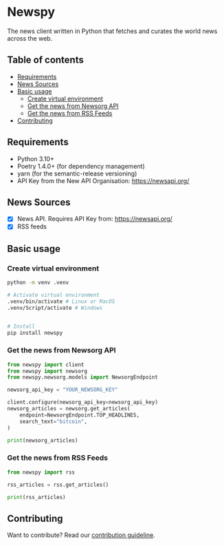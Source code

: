 # Newspy

The news client written in Python that fetches and curates the world news across the web.

## Table of contents

- [Requirements](#requirements)
- [News Sources](#news-sources)
- [Basic usage](#basic-usage)
    - [Create virtual environment](#create-virtual-environment)
    - [Get the news from Newsorg API](#get-the-news-from-newsorg-api)
    - [Get the news from RSS Feeds](#get-the-news-from-rss-feeds)
- [Contributing](#contributing)

## Requirements

* Python 3.10+
* Poetry 1.4.0+ (for dependency management)
* yarn (for the semantic-release versioning)
* API Key from the New API Organisation: https://newsapi.org/

## News Sources

- [X] News API. Requires API Key from: https://newsapi.org/
- [X] RSS feeds

## Basic usage

### Create virtual environment

```bash
python -m venv .venv

# Activate virtual environment
.venv/bin/activate # Linux or MacOS
.venv/Script/activate # Windows


# Install
pip install newspy
```

### Get the news from Newsorg API

```python
from newspy import client
from newspy import newsorg
from newspy.newsorg.models import NewsorgEndpoint

newsorg_api_key = "YOUR_NEWSORG_KEY"

client.configure(newsorg_api_key=newsorg_api_key)
newsorg_articles = newsorg.get_articles(
    endpoint=NewsorgEndpoint.TOP_HEADLINES,
    search_text="bitcoin",
)

print(newsorg_articles)
```

### Get the news from RSS Feeds

```python
from newspy import rss

rss_articles = rss.get_articles()

print(rss_articles)
```

## Contributing

Want to contribute? Read our [contribution guideline](./CONTRIBUTING.md).
